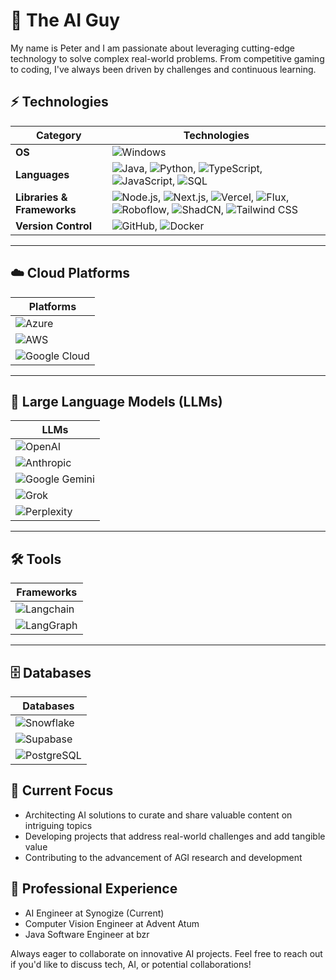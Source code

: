 # 🧙 The AI Guy 

My name is Peter and I am passionate about leveraging cutting-edge technology to solve complex real-world problems. From competitive gaming to coding, I've always been driven by challenges and continuous learning. 

## ⚡ Technologies

| **Category**              | **Technologies**                                                                                               |
|---------------------------|---------------------------------------------------------------------------------------------------------------|
| **OS**                    | ![Windows](https://img.shields.io/badge/Windows-blue)                                                          |
| **Languages**             | ![Java](https://img.shields.io/badge/Java-blue), ![Python](https://img.shields.io/badge/Python-blue), ![TypeScript](https://img.shields.io/badge/TypeScript-blue), ![JavaScript](https://img.shields.io/badge/JavaScript-yellow), ![SQL](https://img.shields.io/badge/SQL-blue) |
| **Libraries & Frameworks**| ![Node.js](https://img.shields.io/badge/Node.js-green), ![Next.js](https://img.shields.io/badge/Next.js-black), ![Vercel](https://img.shields.io/badge/Vercel-black), ![Flux](https://img.shields.io/badge/Flux-orange), ![Roboflow](https://img.shields.io/badge/Roboflow-blue), ![ShadCN](https://img.shields.io/badge/ShadCN-gray), ![Tailwind CSS](https://img.shields.io/badge/TailwindCSS-blue) |
| **Version Control**        | ![GitHub](https://img.shields.io/badge/Github-black), ![Docker](https://img.shields.io/badge/Docker-blue)  |

---

## ☁️ Cloud Platforms

| **Platforms**              |
|----------------------------|
| ![Azure](https://img.shields.io/badge/Azure-blue) |
| ![AWS](https://img.shields.io/badge/AWS-orange) |
| ![Google Cloud](https://img.shields.io/badge/Google_Cloud-red) |

---

## 🤖 Large Language Models (LLMs)

| **LLMs**                   |
|----------------------------|
| ![OpenAI](https://img.shields.io/badge/OpenAI-purple) |
| ![Anthropic](https://img.shields.io/badge/Anthropic-white) |
| ![Google Gemini](https://img.shields.io/badge/Google_Gemini-red) |
| ![Grok](https://img.shields.io/badge/Grok-black) |
| ![Perplexity](https://img.shields.io/badge/Perplexity-blue) |

---

## 🛠️ Tools

| **Frameworks**              |
|-----------------------------|
| ![Langchain](https://img.shields.io/badge/Langchain-black) |
| ![LangGraph](https://img.shields.io/badge/LangGraph-blue) |

---

## 🗄️ Databases

| **Databases**              |
|----------------------------|
| ![Snowflake](https://img.shields.io/badge/Snowflake-blue) |
| ![Supabase](https://img.shields.io/badge/Supabase-green) |
| ![PostgreSQL](https://img.shields.io/badge/PostgreSQL-blue) |

## 🎯 Current Focus
- Architecting AI solutions to curate and share valuable content on intriguing topics
- Developing projects that address real-world challenges and add tangible value
- Contributing to the advancement of AGI research and development 
  
## 💼 Professional Experience
- AI Engineer at Synogize (Current)
- Computer Vision Engineer at Advent Atum
- Java Software Engineer at bzr

Always eager to collaborate on innovative AI projects. Feel free to reach out if you'd like to discuss tech, AI, or potential collaborations!
